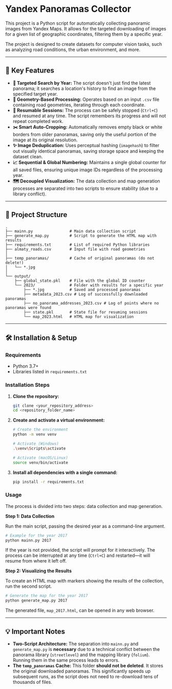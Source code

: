 # Yandex Panoramas Collector

This project is a Python script for automatically collecting panoramic images from Yandex Maps. It allows for the targeted downloading of images for a given list of geographic coordinates, filtering them by a specific year.

The project is designed to create datasets for computer vision tasks, such as analyzing road conditions, the urban environment, and more.

---

## 🚀 Key Features

* **🎯 Targeted Search by Year:** The script doesn't just find the latest panorama; it searches a location's history to find an image from the specified target year.
* **📍 Geometry-Based Processing:** Operates based on an input `.csv` file containing road geometries, iterating through each coordinate.
* **🔄 Resumable Sessions:** The process can be safely stopped (`Ctrl+C`) and resumed at any time. The script remembers its progress and will not repeat completed work.
* **✂️ Smart Auto-Cropping:** Automatically removes empty black or white borders from older panoramas, saving only the useful portion of the image at its original resolution.
* **✨ Image Deduplication:** Uses perceptual hashing (`imagehash`) to filter out visually identical panoramas, saving storage space and keeping the dataset clean.
* **📈 Sequential & Global Numbering:** Maintains a single global counter for all saved files, ensuring unique image IDs regardless of the processing year.
* **🗺️ Decoupled Visualization:** The data collection and map generation processes are separated into two scripts to ensure stability (due to a library conflict).

---

## 📂 Project Structure

```
.
├── mainn.py                # Main data collection script
├── generate_map.py         # Script to generate the HTML map with results
├── requirements.txt        # List of required Python libraries
├── almaty_roads.csv        # Input file with road geometries
│
├── temp_panoramas/         # Cache of original panoramas (do not delete!)
│   └── *.jpg
│
└── output/
    ├── global_state.pkl    # File with the global ID counter
    └── 2023/               # Folder with results for a specific year
        ├── *.jpg           # Saved and processed panoramas
        ├── metadata_2023.csv # Log of successfully downloaded panoramas
        ├── no_panorama_addresses_2023.csv # Log of points where no panoramas were found
        ├── state.pkl       # State file for resuming sessions
        └── map_2023.html   # HTML map for visualization
```

---

## 🛠️ Installation & Setup

### Requirements
* Python 3.7+
* Libraries listed in `requirements.txt`

### Installation Steps

1.  **Clone the repository:**
    ```bash
    git clone <your_repository_address>
    cd <repository_folder_name>
    ```

2.  **Create and activate a virtual environment:**
    ```bash
    # Create the environment
    python -m venv venv

    # Activate (Windows)
    .\venv\Scripts\activate

    # Activate (macOS/Linux)
    source venv/bin/activate
    ```

3.  **Install all dependencies with a single command:**
    ```bash
    pip install -r requirements.txt
    ```

### Usage

The process is divided into two steps: data collection and map generation.

**Step 1: Data Collection**

Run the main script, passing the desired year as a command-line argument.

```bash
# Example for the year 2017
python mainn.py 2017
```

If the year is not provided, the script will prompt for it interactively. The process can be interrupted at any time (`Ctrl+C`) and restarted—it will resume from where it left off.

**Step 2: Visualizing the Results**

To create an HTML map with markers showing the results of the collection, run the second script.

```bash
# Generate the map for the year 2017
python generate_map.py 2017
```

The generated file, `map_2017.html`, can be opened in any web browser.

---

## 💡 Important Notes

* **Two-Script Architecture:** The separation into `mainn.py` and `generate_map.py` is **necessary** due to a technical conflict between the panorama library (`streetlevel`) and the mapping library (`folium`). Running them in the same process leads to errors.
* **The `temp_panoramas` Cache:** This folder **should not be deleted**. It stores the original downloaded panoramas. This significantly speeds up subsequent runs, as the script does not need to re-download tens of thousands of files.
